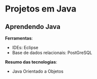 # Projetos em Java
## Aprendendo Java

**Ferramentas**:

- IDEs: Eclipse
- Base de dados relacionais: PostGreSQL

**Resumo das tecnologias**:

- Java Orientado a Objetos

